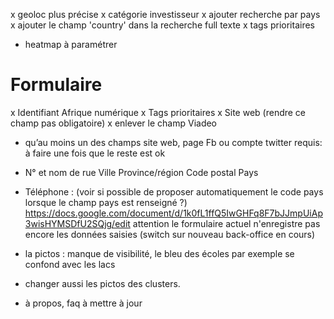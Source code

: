 
x geoloc plus précise
x catégorie investisseur
x ajouter recherche par pays
x ajouter le champ 'country' dans la recherche full texte
x tags prioritaires
- heatmap à paramétrer

# Formulaire
  x Identifiant Afrique numérique
  x Tags prioritaires
  x Site web (rendre ce champ pas obligatoire)
  x enlever le champ Viadeo
  - qu’au moins un des champs site web, page Fb ou compte twitter requis: à faire une fois que le reste est ok
  - N° et nom de rue	Ville	Province/région	Code postal	Pays
  - Téléphone : (voir si possible de proposer automatiquement le code pays lorsque le champ pays est renseigné ?)
  https://docs.google.com/document/d/1k0fL1ffQ5IwGHFq8F7bJJmpUiAp3wisHYMSDfU2SQjg/edit
attention le formulaire actuel n'enregistre pas encore les données saisies (switch sur nouveau back-office en cours)

- la pictos : manque de visibilité, le bleu des écoles par exemple se confond avec les lacs
- changer aussi les pictos des clusters.
- à propos, faq à mettre à jour
